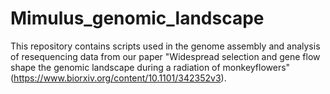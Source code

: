 # Mimulus_genomic_landscape

This repository contains scripts used in the genome assembly and analysis of resequencing data from our paper "Widespread selection and gene flow shape the genomic landscape during a radiation of monkeyflowers" (https://www.biorxiv.org/content/10.1101/342352v3).

